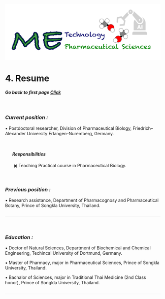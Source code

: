 ![](/images/cv-header.png)


# 4. Resume


##### Go back to first page [Click](/online_cv/README.md)

&nbsp;&nbsp;


### *Current position :*


:black_small_square: Postdoctoral researcher, Division of Pharmaceutical Biology, Friedrich–Alexander University Erlangen–Nuremberg, Germany.

&nbsp;

#### &nbsp;&nbsp;&nbsp;&nbsp;&nbsp;&nbsp;  *Responsibilities*


&nbsp;&nbsp;&nbsp;&nbsp;&nbsp;&nbsp; :heavy_multiplication_x: Teaching Practical course in Pharmaceutical Biology.

&nbsp;


### *Previous position :*


:black_small_square: Research assistance, Department of Pharmacognosy and Pharmaceutical Botany, Prince of Songkla University, Thailand.


![](/images/line04.png)

&nbsp;&nbsp;

### *Education :*

:black_small_square: Doctor of Natural Sciences, Department of Biochemical and Chemical Engineering, Techincal University of Dortmund, Germany.


:black_small_square: Master of Pharmacy, major in Pharmaceutical Sciences, Prince of Songkla University, Thailand.


:black_small_square: Bachalor of Sciences, major in Traditional Thai Medicine (2nd Class honor), Prince of Songkla University, Thailand.


![](/images/line04.png)
